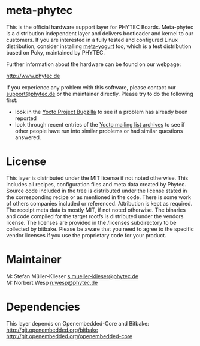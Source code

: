 meta-phytec
===========

This is the official hardware support layer for PHYTEC Boards.
Meta-phytec is a distribution independent layer and delivers bootloader
and kernel to our customers.
If you are interested in a fully tested and configured Linux
distribution, consider installing
[meta-yogurt](git://git.phytec.de/meta-yogurt)
too, which is a test distribution based on Poky, maintained by PHYTEC.

Further information about the hardware can be found on our webpage:

  <http://www.phytec.de>

If you experience any problem with this software, please contact our
<support@phytec.de> or the maintainer directly.
Please try to do the following first:

* look in the
  [Yocto Project Bugzilla](http://bugzilla.yoctoproject.org/)
  to see if a problem has already been reported
* look through recent entries of the
  [Yocto mailing list archives](https://lists.yoctoproject.org/pipermail/yocto/)
  to see if other people have run into similar
  problems or had similar questions answered.

License
=======

This layer is distributed under the MIT license if not noted otherwise.
This includes all recipes, configuration files and meta data created by
Phytec. Source code included in the tree is distributed under the
license stated in the corresponding recipe or as mentioned in the code.
There is some work of others companies included or referenced.
Attribution is kept as required. The receipt meta data is mostly MIT,
if not noted otherwise. The binaries and code compiled for the target
rootfs is distributed under the vendors license. The licenses are
provided in the /licenses subdirectory to be collected by bitbake.
Please be aware that you need to agree to the specific vendor licenses
if you use the proprietary code for your product.

Maintainer
==========

M:  Stefan Müller-Klieser <s.mueller-klieser@phytec.de>  
M:  Norbert Wesp <n.wesp@phytec.de>

Dependencies
============

This layer depends on Openembedded-Core and Bitbake:  
<http://git.openembedded.org/bitbake>  
<http://git.openembedded.org/openembedded-core>
